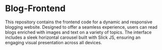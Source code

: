 # Blog-Frontend
This repository contains the frontend code for a dynamic and responsive blogging website. Designed to offer a seamless experience, users can read blogs enriched with images and text on a variety of topics. The interface includes a sleek horizontal carousel built with Slick JS, ensuring an engaging visual presentation across all devices.

